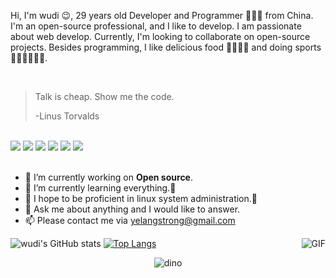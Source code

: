 Hi, I'm wudi 😉, 29 years old Developer and Programmer 👨🏻‍💻 from China. I'm an open-source professional, and I like to develop. I am passionate about web develop. Currently, I'm looking to collaborate on open-source projects. Besides programming, I like delicious food 🥗🥩🌮🍣 and doing sports 🏃⛹️‍♂️🏋🏼‍♂️.

</br>

> Talk is cheap. Show me the code.
>
> -Linus Torvalds

</br>

<div>
  <img src='https://img.shields.io/badge/JavaScript-323330?style=for-the-badge&logo=javascript&logoColor=F7DF1E' />
  <img src='https://img.shields.io/badge/json-5E5C5C?style=for-the-badge&logo=json&logoColor=white' />
  <img src='https://img.shields.io/badge/Rust-black?style=for-the-badge&logo=rust&logoColor=#E57324' />
  <img src='https://img.shields.io/badge/eslint-3A33D1?style=for-the-badge&logo=eslint&logoColor=white' />
  <img src='https://img.shields.io/badge/React-20232A?style=for-the-badge&logo=react&logoColor=61DAFB' />
  <img src='https://img.shields.io/badge/Vue%20js-35495E?style=for-the-badge&logo=vuedotjs&logoColor=4FC08D' />
</div>

</br>

<ul>
  <li>🔭 I’m currently working on <strong>Open source</strong>.</li>
  <li>🌱 I’m currently learning everything.🤣</li>
  <li>🤔 I hope to be proficient in linux system administration.🐧</li>
  <li>💬 Ask me about anything and I would like to answer.</li>
  <li>📫 Please contact me via <a href="mailto:yelangstrong@gmail.com">yelangstrong@gmail.com</a></li>
</ul>

<img align="right" alt="GIF" src="https://media.giphy.com/media/iIqmM5tTjmpOB9mpbn/giphy.gif"/>

![wudi's GitHub stats](https://github-readme-stats.vercel.app/api?username=wudiStrong&show_icons=true&theme=radical&locale=en)
[![Top Langs](https://github-readme-stats.vercel.app/api/top-langs/?username=wudiStrong&layout=donut)](https://github.com/wudi/github-readme-stats)

<div align=center>
  <img src="https://github.com/wudiStrong/assets/blob/main/yelang-web-dino.gif" alt="dino" data-canonical-src="https://github.com/wudiStrong/assets/blob/main/yelang-web-dino.gif" style="max-width: 100%; display: inline-block;" />
</div>




